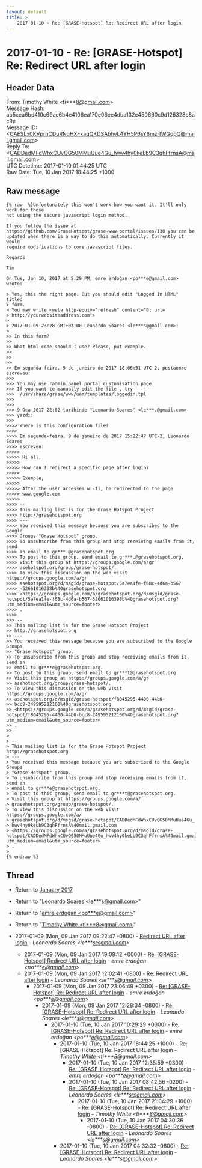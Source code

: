 ```yaml
---
layout: default
title: >
    2017-01-10 - Re: [GRASE-Hotspot] Re: Redirect URL after login
---
```


# 2017-01-10 - Re: [GRASE-Hotspot] Re: Redirect URL after login

## Header Data

From: Timothy White \<ti***8@gmail.com\><br>
Message Hash: ab5cea6bd410c69ae6b4e4106ea170e06ee4dba132e450660c9d126328e8ac9e<br>
Message ID: \<CAESLx0KVprhCDuRNoHXFkaqQKDSAbhvL4YH5P6sY6mzrtWGqpQ@mail.gmail.com\><br>
Reply To: \<CADDedMFdWhxCUvQG50MMuUue4Gu_hwv4hy0keLb9C3qhFfrnsA@mail.gmail.com\><br>
UTC Datetime: 2017-01-10 01:44:25 UTC<br>
Raw Date: Tue, 10 Jan 2017 18:44:25 +1000<br>

## Raw message

```
{% raw  %}Unfortunately this won't work how you want it. It'll only work for those
not using the secure javascript login method.

If you follow the issue at
https://github.com/GraseHotspot/grase-www-portal/issues/130 you can be
updated when there is a way to do this automatically. Currently it would
require modifications to core javascript files.

Regards

Tim

On Tue, Jan 10, 2017 at 5:29 PM, emre erdoğan <po***e@gmail.com> wrote:

> Yes, this the right page. But you should edit "Logged In HTML" titled
> form.
> You may write <meta http-equiv="refresh" content="0; url=
> http://yourwebsiteaddress.com">
>
> 2017-01-09 23:28 GMT+03:00 Leonardo Soares <le***s@gmail.com>:
>
>> In this form?
>>
>> What html code should I use? Please, put example.
>>
>>
>>
>> Em segunda-feira, 9 de janeiro de 2017 18:06:51 UTC-2, postaemre escreveu:
>>>
>>> You may use radmin panel portal customisation page.
>>> If you want to manually edit the file , try
>>>  /usr/share/grase/www/uam/templates/loggedin.tpl
>>>
>>>
>>> 9 Oca 2017 22:02 tarihinde "Leonardo Soares" <le***.@gmail.com>
>>> yazdı:
>>>
>>>> Where is this configuration file?
>>>>
>>>> Em segunda-feira, 9 de janeiro de 2017 15:22:47 UTC-2, Leonardo Soares
>>>> escreveu:
>>>>>
>>>>> Hi all,
>>>>>
>>>>> How can I redirect a specific page after login?
>>>>>
>>>>> Exemple,
>>>>>
>>>>> After the user accesses wi-fi, be redirected to the page
>>>>> www.google.com
>>>>>
>>>> --
>>>> This mailing list is for the Grase Hotspot Project
>>>> http://grasehotspot.org
>>>> ---
>>>> You received this message because you are subscribed to the Google
>>>> Groups "Grase Hotspot" group.
>>>> To unsubscribe from this group and stop receiving emails from it, send
>>>> an email to gr***.@grasehotspot.org.
>>>> To post to this group, send email to gr***.@grasehotspot.org.
>>>> Visit this group at https://groups.google.com/a/gr
>>>> asehotspot.org/group/grase-hotspot/.
>>>> To view this discussion on the web visit https://groups.google.com/a/gr
>>>> asehotspot.org/d/msgid/grase-hotspot/5a7ea1fe-f68c-4d6a-b567
>>>> -52661016398b%40grasehotspot.org
>>>> <https://groups.google.com/a/grasehotspot.org/d/msgid/grase-hotspot/5a7ea1fe-f68c-4d6a-b567-52661016398b%40grasehotspot.org?utm_medium=email&utm_source=footer>
>>>> .
>>>>
>>> --
>> This mailing list is for the Grase Hotspot Project
>> http://grasehotspot.org
>> ---
>> You received this message because you are subscribed to the Google Groups
>> "Grase Hotspot" group.
>> To unsubscribe from this group and stop receiving emails from it, send an
>> email to gr***e@grasehotspot.org.
>> To post to this group, send email to gr***t@grasehotspot.org.
>> Visit this group at https://groups.google.com/a/gr
>> asehotspot.org/group/grase-hotspot/.
>> To view this discussion on the web visit https://groups.google.com/a/gr
>> asehotspot.org/d/msgid/grase-hotspot/f8045295-4400-44b0-
>> bcc8-249595212160%40grasehotspot.org
>> <https://groups.google.com/a/grasehotspot.org/d/msgid/grase-hotspot/f8045295-4400-44b0-bcc8-249595212160%40grasehotspot.org?utm_medium=email&utm_source=footer>
>> .
>>
>
> --
> This mailing list is for the Grase Hotspot Project http://grasehotspot.org
> ---
> You received this message because you are subscribed to the Google Groups
> "Grase Hotspot" group.
> To unsubscribe from this group and stop receiving emails from it, send an
> email to gr***e@grasehotspot.org.
> To post to this group, send email to gr***t@grasehotspot.org.
> Visit this group at https://groups.google.com/a/
> grasehotspot.org/group/grase-hotspot/.
> To view this discussion on the web visit https://groups.google.com/a/
> grasehotspot.org/d/msgid/grase-hotspot/CADDedMFdWhxCUvQG50MMuUue4Gu_
> hwv4hy0keLb9C3qhFfrnsA%40mail.gmail.com
> <https://groups.google.com/a/grasehotspot.org/d/msgid/grase-hotspot/CADDedMFdWhxCUvQG50MMuUue4Gu_hwv4hy0keLb9C3qhFfrnsA%40mail.gmail.com?utm_medium=email&utm_source=footer>
> .
>
{% endraw %}
```

## Thread

+ Return to [January 2017](/archive/2017/01)

+ Return to "[Leonardo Soares <le***s<span>@</span>gmail.com>](/authors/le___s_at_gmail_com)"
+ Return to "[emre erdoğan <po***e<span>@</span>gmail.com>](/authors/po___e_at_gmail_com)"
+ Return to "[Timothy White <ti***8<span>@</span>gmail.com>](/authors/ti___8_at_gmail_com)"

+ 2017-01-09 (Mon, 09 Jan 2017 09:22:47 -0800) - [Redirect URL after login](/archive/2017/01/9d120336cdef45a9d32d18a67fb51467bee390984c7c1c8a03c6e87e3a6e6bee) - _Leonardo Soares \<le***s@gmail.com\>_
  + 2017-01-09 (Mon, 09 Jan 2017 19:09:12 +0000) - [Re: [GRASE-Hotspot] Redirect URL after login](/archive/2017/01/dd30612191e652b6085ddf42a7ee67f04b8a07c3a8a1c92c6dfe09411851e754) - _emre erdoğan \<po***e@gmail.com\>_
  + 2017-01-09 (Mon, 09 Jan 2017 12:02:41 -0800) - [Re: Redirect URL after login](/archive/2017/01/69f1c1a0600edb4a0fd0084ecd55989f48ca727745dfa2f620548e5008babc61) - _Leonardo Soares \<le***s@gmail.com\>_
    + 2017-01-09 (Mon, 09 Jan 2017 23:06:49 +0300) - [Re: [GRASE-Hotspot] Re: Redirect URL after login](/archive/2017/01/7110f1eea8f0e80b260ab1edb229115c61c795d34b945c7a567af2374e18949d) - _emre erdoğan \<po***e@gmail.com\>_
      + 2017-01-09 (Mon, 09 Jan 2017 12:28:34 -0800) - [Re: [GRASE-Hotspot] Re: Redirect URL after login](/archive/2017/01/408d9f015ea347b88e91473dd5c6c31593a7af77f144f46ddf290e4f65df76eb) - _Leonardo Soares \<le***s@gmail.com\>_
        + 2017-01-10 (Tue, 10 Jan 2017 10:29:29 +0300) - [Re: [GRASE-Hotspot] Re: Redirect URL after login](/archive/2017/01/4edbb104697aea81c2cd6627019c749f08b599e4d51b8b4b8aaf998a08daf12e) - _emre erdoğan \<po***e@gmail.com\>_
          + 2017-01-10 (Tue, 10 Jan 2017 18:44:25 +1000) - Re: [GRASE-Hotspot] Re: Redirect URL after login - _Timothy White \<ti***8@gmail.com\>_
            + 2017-01-10 (Tue, 10 Jan 2017 12:35:59 +0300) - [Re: [GRASE-Hotspot] Re: Redirect URL after login](/archive/2017/01/5d20f5609b7099951e5366460abb225585cb4fab39ecdb5b18904e71a59d8f9a) - _emre erdoğan \<po***e@gmail.com\>_
            + 2017-01-10 (Tue, 10 Jan 2017 08:42:56 -0200) - [Re: [GRASE-Hotspot] Re: Redirect URL after login](/archive/2017/01/e359f4a26269ba0fb47fbdab92420fbc609c5bcc837ca05822bf1f272e4e919f) - _Leonardo Soares \<le***s@gmail.com\>_
              + 2017-01-10 (Tue, 10 Jan 2017 21:04:29 +1000) - [Re: [GRASE-Hotspot] Re: Redirect URL after login](/archive/2017/01/8e0fd037dbf382c7caacc2a8c5e45dc277c1dfc701ed032d40ff4e2c7ea4e541) - _Timothy White \<ti***8@gmail.com\>_
                + 2017-01-10 (Tue, 10 Jan 2017 04:30:36 -0800) - [Re: [GRASE-Hotspot] Re: Redirect URL after login](/archive/2017/01/b6114adaa225e0d9a4617ce33a837ac5b5088f12351d007704d8d63c8abb822a) - _Leonardo Soares \<le***s@gmail.com\>_
          + 2017-01-10 (Tue, 10 Jan 2017 04:32:32 -0800) - [Re: [GRASE-Hotspot] Re: Redirect URL after login](/archive/2017/01/c1a8a6ced8e0c5ca711f6c8073e8b5105e67223faa04e6dc8a9e4e61090b550c) - _Leonardo Soares \<le***s@gmail.com\>_

